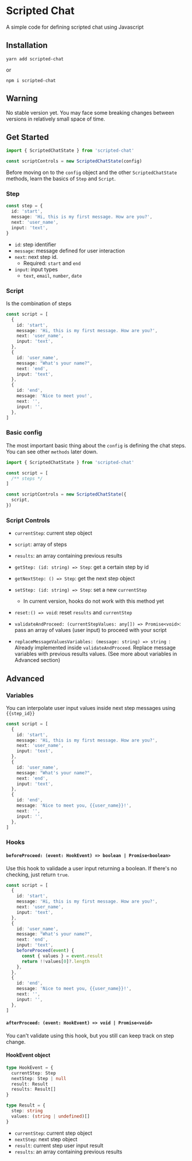 # Scripted Chat

A simple code for defining scripted chat using Javascript

## Installation

```
yarn add scripted-chat
```

or

```
npm i scripted-chat
```

## Warning
No stable version yet. You may face some breaking changes between versions in relatively small space of time.

## Get Started

```ts
import { ScriptedChatState } from 'scripted-chat'

const scriptControls = new ScriptedChatState(config)
```

Before moving on to the `config` object and the other `ScriptedChatState` methods, learn the basics of `Step` and `Script`.

### Step

```ts
const step = {
  id: 'start',
  message: 'Hi, this is my first message. How are you?',
  next: 'user_name',
  input: 'text',
}
```

- `id`: step identifier
- `message`: message defined for user interaction
- `next`: next step id.
  - Required: `start` and `end`
- `input`: input types
  - `text`, `email`, `number`, `date`

### Script

Is the combination of steps

```ts
const script = [
  {
    id: 'start',
    message: 'Hi, this is my first message. How are you?',
    next: 'user_name',
    input: 'text',
  },
  {
    id: 'user_name',
    message: "What's your name?",
    next: 'end',
    input: 'text',
  },
  {
    id: 'end',
    message: 'Nice to meet you!',
    next: '',
    input: '',
  },
]
```

### Basic config

The most important basic thing about the `config` is defining the chat steps. You can see other `methods` later down.

```ts
import { ScriptedChatState } from 'scripted-chat'

const script = [
  /** steps */
]

const scriptControls = new ScriptedChatState({
  script,
})
```

### Script Controls

- `currentStep`: current step object
- `script`: array of steps
- `results`: an array containing previous results

- `getStep: (id: string) => Step`: get a certain step by id
- `getNextStep: () => Step`: get the next step object
- `setStep: (id: string) => Step`: set a new `currentStep`
  - In current version, hooks do not work with this method yet
- `reset:() => void`: reset `results` and `currentStep`
- `validateAndProceed: (currentStepValues: any[]) => Promise<void>`: pass an array of values (user input) to proceed with your script

- `replaceMessageValuesVariables: (message: string) => string
`: Already implemented inside `validateAndProceed`. Replace message variables with previous results values.
  (See more about variables in Advanced section)

## Advanced

### Variables

You can interpolate user input values inside next step messages using `{{step_id}}`

```ts
const script = [
  {
    id: 'start',
    message: 'Hi, this is my first message. How are you?',
    next: 'user_name',
    input: 'text',
  },
  {
    id: 'user_name',
    message: "What's your name?",
    next: 'end',
    input: 'text',
  },
  {
    id: 'end',
    message: 'Nice to meet you, {{user_name}}!',
    next: '',
    input: '',
  },
]
```

### Hooks

#### `beforeProceed: (event: HookEvent) => boolean | Promise<boolean>`

Use this hook to validade a user input returning a boolean.
If there's no checking, just return `true`.

```ts
const script = [
  {
    id: 'start',
    message: 'Hi, this is my first message. How are you?',
    next: 'user_name',
    input: 'text',
  },
  {
    id: 'user_name',
    message: "What's your name?",
    next: 'end',
    input: 'text',
    beforeProceed(event) {
      const { values } = event.result
      return !!values[0]?.length
    },
  },
  {
    id: 'end',
    message: 'Nice to meet you, {{user_name}}!',
    next: '',
    input: '',
  },
]
```

#### `afterProceed: (event: HookEvent) => void | Promise<void>`

You can't validate using this hook, but you still can keep track on step change.

#### HookEvent object

```ts
type HookEvent = {
  currentStep: Step
  nextStep: Step | null
  result: Result
  results: Result[]
}

type Result = {
  step: string
  values: (string | undefined)[]
}
```

- `currentStep`: current step object
- `nextStep`: next step object
- `result`: current step user input result
- `results`: an array containing previous results
